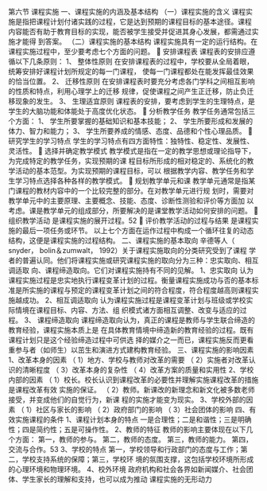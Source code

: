 第六节 课程实施
一、课程实施的内涵及基本结构
（一）课程实施的含义
课程实施是指把课程计划付诸实践的过程，它是达到预期的课程目标的基本途径。课程
内容能否有助于教育目标的实现，能否被学生接受并促进其身心发展，都需通过实施才能得
到答案。
（二）课程实施的基本结构
课程实施具有一定的运行结构。在课程实施过程中，至少要考虑七个方面的问题。
 安排课程表
课程表的安排应遵循以下几条原则：
1、 整体性原则
在安排课程表的过程中，学校要从全局着眼，统筹安排好课程计划所规定的每一门课程，
使每一门课程都处在能发挥最佳效果的恰当位置。
2、 迁移性原则
在安排课程表时要充分考虑各门学科之间相互影响的性质和特点，利用心理学上的迁移
规律，促使课程之间产生正迁移，防止负迁移现象的发生。
3、 生理适宜原则
课程表的安排，要考虑到学生的生理特点，是学生的大脑功能和体能处于高度优化状态。
 分析教学任务
教学任务通常包括三个方面：
1、 学生所要掌握的基础知识和基本技能；
2、 学生所要形成和发展的体力、智力和能力；
3、 学生所要养成的情感、态度、品德和个性心理品质。
 研究学生的学习特点
学生的学习特点有四方面特性：独特性、稳定性、发展性、灵活性。
 选择并确定教学模式
教学模式是指在一定的教学思想或理论指导下，为完成特定的教学任务，实现预期的课
程目标所形成的相对稳定的、系统化的教学活动的基本范型。为实现预期的课程目标，可以
根据教学内容、教学任务和学生学习特点选择各种各样的教学模式。
 规划教学单元和课
教学单元通常是指某门课程的教材内容中的一个比较完整的部分。在对教学单元进行规
划时，需要对教学单元中的主要原理、主要概念、技能、态度、诊断性测验和评价等方面加
以考虑。课是教学单元的组成部分，所要解决的是课堂教学活动如何安排的问题。
 组织教学活动
是课程实施的展开过程。52
 评价教学活动的过程与结果
是课程实施的最后一项任务或环节。
以上七个方面在运作过程中构成一个循环往复的动态结构，这便是课程实施的过程结构。
二、课程实施的基本取向
辛德等人（ snyder， bolin＆zumwalt， 1992）关于课程实施取向的分类研究受到了课程
学者的普遍认同。他们将课程实施或研究课程实施的取向分为三种：忠实取向、相互调适取
向、课程缔造取向。它们对课程实施持有不同的见解。
1、忠实取向
认为课程实施过程是忠实地执行课程变革计划的过程。衡量课程实施成功与否的基本标
准是所实施的课程与预定的课程变革计划之间的符合程度，符合程度越高则课程实施越成功。
2、相互调适取向
认为课程实施过程是课程变革计划与班级或学校实际情境在课程目标、内容、方法、组
织模式诸方面相互调整、改变与适应的过程。
3、 课程缔造取向
课程缔造取向认为，真正的课程是教师与学生联合缔造的教育经验，课程实施本质上是
在具体教育情境中缔造新的教育经验的过程。既有课程计划只是这个经验缔造过程中可供选
择的媒介之一而已，课程实施反而更看重参与者（如师生）以茁生和演进方式建构教育经验。
三、课程实施的影响因素
1、改革本身的因素
（ 1）地方、学校与教师对改革的需要
（ 2）实施者对改革认识的清晰程度
（ 3）改革本身的复杂性
（ 4）改革方案的质量和实用性
2、学校内部的因素
（ 1）校长。校长认识到课程改革的必要性并理解实施课程改革的措施是课程改革有效
实施的保证。
（ 2）教师。新课改的新理念和新文化被多数老师接受，并变成他们的自觉行为，新课
程的实施才能变为现实。
3、学校外部的因素
（ 1）社区与家长的影响
（ 2）政府部门的影响
（ 3）社会团体的影响
四、有效实施课程的条件
1、课程计划本身的特点
一是合理性；二是和谐性；三是明确性；四是简约性；五是可操作性。
2、教师的特征
教师的影响主要体现在以下几个方面：
第一，教师的参与。
第二，教师的态度。
第三，教师的能力。
第四，交流与合作。53
3、学校的特点
第一，学校领导和行政部门的态度与工作；第二，学校支持系统的保障；第三，学校环
境的氛围支撑，这包括学校环境所形成的心理环境和物理环境。
4、校外环境
政府机构和社会各界如新闻媒介、社会团体、学生家长的理解和支持，也可以成为推动
课程实施的无形动力